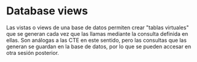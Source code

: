 # Database views

Las vistas o views de una base de datos permiten crear "tablas virtuales" que se generan cada vez que las llamas mediante la consulta definida en ellas. Son análogas a las CTE en este sentido, pero las consultas que las generan se guardan en la base de datos, por lo que se pueden accesar en otra sesión posterior.